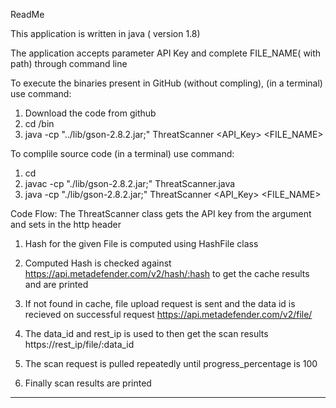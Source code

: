 ReadMe

This application is written in java ( version 1.8)

The application accepts parameter API Key and complete FILE_NAME( with path) through command line


To execute the binaries present in GitHub (without compling), (in a terminal) use command:
1) Download the code from github
2) cd <DOWNLOADED CODE>/bin
3) java  -cp "../lib/gson-2.8.2.jar;" ThreatScanner <API_Key> <FILE_NAME>


To complile source code (in a terminal) use command:
1) cd <DOWNLOADED CODE>
2) javac -cp "./lib/gson-2.8.2.jar;" ThreatScanner.java
3) java  -cp "./lib/gson-2.8.2.jar;" ThreatScanner <API_Key> <FILE_NAME>


Code Flow:
The ThreatScanner class gets the API key from the argument and sets in the http header

1) Hash for the given File is computed using HashFile class

2) Computed Hash is checked against https://api.metadefender.com/v2/hash/:hash to get the cache results and are printed

3) If not found in cache, file upload request is sent and the data id is recieved on successful request https://api.metadefender.com/v2/file/

4) The data_id and rest_ip is used to then get the scan results https://rest_ip/file/:data_id

5) The scan request is pulled repeatedly until progress_percentage is 100

6) Finally scan results are printed

---------

